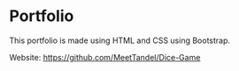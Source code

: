 # Portfolio 
This portfolio is made using HTML and CSS using Bootstrap. 

Website: https://github.com/MeetTandel/Dice-Game
